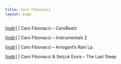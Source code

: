 ```yaml
---
title: Caro Fibonacci
layout: page
---
```


<a href="https://cloud.mail.ru/public/616b842ff813/Caro%20-%20Carobeatz" target="_blank">[indir]</a> | Caro Fibonacci &#8211; CaroBeatz

<a href="https://cloud.mail.ru/public/291e27273448/Caro%20-%20Instrumentals%202" target="_blank">[indir]</a> | Caro Fibonacci &#8211; Instrumentals 2

<a href="https://cloud.mail.ru/public/149313033551/Caro%20Fibonacci%20-%20Arrogant%27s%20Rain%20LP" target="_blank">[indir]</a> | Caro Fibonacci &#8211; Arrogant&#8217;s Rain Lp.

<a href="https://cloud.mail.ru/public/cff5404f29c6/Caro%20%26%20Exxis%20-%20The%20Last%20Sleep" target="_blank">[indir]</a> | Caro Fibonacci & Selçuk Exxis &#8211; The Last Sleep